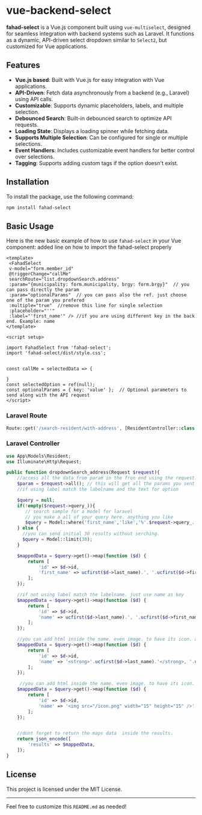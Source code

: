 # vue-backend-select

**fahad-select** is a Vue.js component built using `vue-multiselect`, designed for seamless integration with backend systems such as Laravel. It functions as a dynamic, API-driven select dropdown similar to `Select2`, but customized for Vue applications.

## Features

- **Vue.js based**: Built with Vue.js for easy integration with Vue applications.
- **API-Driven**: Fetch data asynchronously from a backend (e.g., Laravel) using API calls.
- **Customizable**: Supports dynamic placeholders, labels, and multiple selection.
- **Debounced Search**: Built-in debounced search to optimize API requests.
- **Loading State**: Displays a loading spinner while fetching data.
- **Supports Multiple Selection**: Can be configured for single or multiple selections.
- **Event Handlers**: Includes customizable event handlers for better control over selections.
- **Tagging**: Supports adding custom tags if the option doesn't exist.

## Installation

To install the package, use the following command:

```bash
npm install fahad-select
```

## Basic Usage

Here is the new basic example of how to use `fahad-select` in your Vue component:
added line on how to import the fahad-select properly

```vue
<template>
 <FahadSelect
 v-model="form.member_id"
 @triggerChange="callMe"
 searchRoute="list.dropdownSearch.address"
 :param="{municipality: form.municipality, brgy: form.brgy}"  // you can pass directly the param
 :param="optionalParams"  // you can pass also the ref. just choose one of the param you prefered
 :multiple="true"  //remove this line for single selection
 :placeholder="''"
 :label="'first_name'" /> //if you are using different key in the back end. Example: name 
</template>

<script setup>

import FahadSelect from 'fahad-select';
import 'fahad-select/dist/style.css';


const callMe = selectedData => {

}
const selectedOption = ref(null);
const optionalParams = { key: 'value' };  // Optional parameters to send along with the API request
</script>
```

### Laravel Route

```php
Route::get('/search-resident/with-address', [ResidentController::class, 'dropdownSearch_address'])->name('list.dropdownSearch.address');
```

### Laravel Controller

```php
use App\Models\Resident;
use Illuminate\Http\Request;

public function dropdownSearch_address(Request $request){
    //access all the data from param in the fron end using the request.
    $param = $request->all(); // this will get all the params you sent fron the front end
    //if using label match the labelname and the text for option

    $query = null;
    if(!empty($request->query_)){
       // search sample for a model for laravel
       // you make a all of your query here. anything you like
       $query = Model::where('first_name','like','%'.$request->query_.'%')->limit(30);
    } else {
      //you can send initial 30 results without serching.
      $query = Model::limit(30);
    }

    $mappedData = $query->get()->map(function ($d) {
        return [
            'id' => $d->id,
            'first_name' => ucfirst($d->last_name).', '.ucfirst($d->first_name),
        ];
    });

    //if not using label match the labelname. just use name as key
    $mappedData = $query->get()->map(function ($d) {
        return [
            'id' => $d->id,
            'name' => ucfirst($d->last_name).', '.ucfirst($d->first_name),
        ];
    });

    //you can add html inside the name. even image. to have its icon. and it will work.
    $mappedData = $query->get()->map(function ($d) {
        return [
            'id' => $d->id,
            'name' => '<strong>'.ucfirst($d->last_name).'</strong>, '.ucfirst($d->first_name),
        ];
    });

     //you can add html inside the name. even image. to have its icon. and it will work.
    $mappedData = $query->get()->map(function ($d) {
        return [
            'id' => $d->id,
            'name' => '<img src="/icon.png" width="15" height="15" />'.ucfirst($d->last_name).', '.ucfirst($d->first_name),
        ];
    });


    //dont forget to return the maps data  inside the results.
    return json_encode([
        'results' => $mappedData,
    ]);
}
```

## License

This project is licensed under the MIT License.

---

Feel free to customize this `README.md` as needed!

